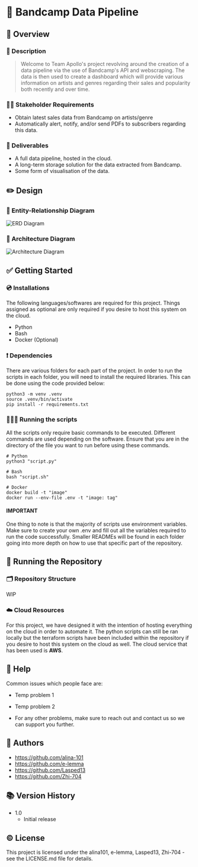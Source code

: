 # 🎸 Bandcamp Data Pipeline



## 🔎 Overview

### 📝 Description
> Welcome to Team Apollo's project revolving around the creation of a data pipeline via the use of Bandcamp's API and webscraping. The data is then used to create a dashboard which will provide various information on artists and genres regarding their sales and popularity both recently and over time.

### 👩‍💼 Stakeholder Requirements
- Obtain latest sales data from Bandcamp on artists/genre
- Automatically alert, notify, and/or send PDFs to subscribers regarding this data.

### 🎯 Deliverables
- A full data pipeline, hosted in the cloud.
- A long-term storage solution for the data extracted from Bandcamp.
- Some form of visualisation of the data.


## ✏️ Design

### 📏 Entity-Relationship Diagram
![ERD Diagram](https://github.com/Zhi-704/c11-apollo-bandcamp-tracker/blob/main/diagrams/ERD.png)
### 📐 Architecture Diagram
![Architecture Diagram](https://github.com/Zhi-704/c11-apollo-bandcamp-tracker/blob/main/diagrams/Architecture_Diagram.png)

## ✅ Getting Started

### 💿 Installations
The following languages/softwares are required for this project. Things assigned as optional are only required if you desire to host this system on the cloud.
- Python
- Bash
- Docker (Optional)

### ❗️ Dependencies
There are various folders for each part of the project. In order to run the scripts in each folder, you will need to install the required libraries. This can be done using the code provided below:
```
python3 -m venv .venv
source .venv/bin/activate
pip install -r requirements.txt
```

### 🏃‍♂️‍➡️ Running the scripts
All the scripts only require basic commands to be executed. Different commands are used depending on the software. Ensure that you are in the directory of the file you want to run before using these commands.
```
# Python
python3 "script.py"

# Bash
bash "script.sh"

# Docker
docker build -t "image"
docker run --env-file .env -t "image: tag"
```
#### **IMPORTANT**
 One thing to note is that the majority of scripts use environment variables. Make sure to create your own .env and fill out all the variables required to run the code successfully. Smaller READMEs will be found in each folder going into more depth on how to use that specific part of the repository.


## 🚀 Running the Repository

### 🗂️ Repository Structure
WIP

### ☁️ Cloud Resources
For this project, we have designed it with the intention of hosting everything on the cloud in order to automate it. The python scripts can still be ran locally but the terraform scripts have been included within the repository if you desire to host this system on the cloud as well. The cloud service that has been used is **AWS**.


## 🚨 Help
Common issues which people face are:

- Temp problem 1

- Temp problem 2

- For any other problems, make sure to reach out and contact us so we can support you further.


## 📖 Authors
- https://github.com/alina-101
- https://github.com/e-lemma
- https://github.com/Lasped13
- https://github.com/Zhi-704


## 📚 Version History
- 1.0
  - Initial release


## © License
This project is licensed under the alina101, e-lemma, Lasped13, Zhi-704 - see the LICENSE.md file for details.
